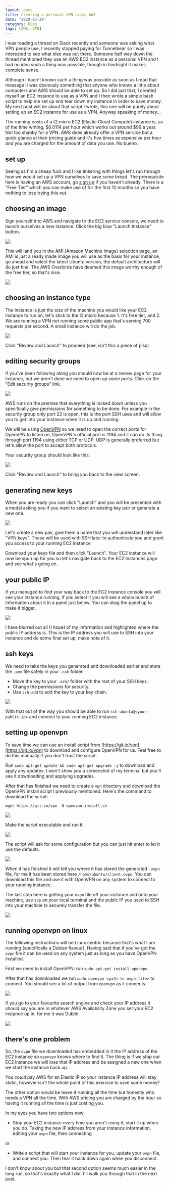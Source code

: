 ```yaml
---
layout: post
title: Creating a personal VPN using AWS
date: "2020-03-29"
category: blog
tags: [AWS, VPN]
---
```


I was reading a thread on Slack recently and someone was asking what VPN people
use, I recently stopped paying for Tunnelbear so I was interested to see what
else was out there. Someone half way down the thread mentioned they use an AWS
EC2 instance as a personal VPN and I had no idea such a thing was possible,
though in hindsight it makes complete sense.

Although I hadn't known such a thing was possible as soon as I read
that message it was obviously something that anyone who knows a little about
computers and AWS should be able to set up. So I did just that, I created myself
an EC2 instance to use as a VPN and I then wrote a simple bash script to help me
set up and tear down my instance in order to save money. My next post will be
about that script I wrote, this one will be purely about setting up an EC2
instance for use as a VPN. Anyway speaking of money...

The running costs of a t2.micro EC2 (Elastic Cloud Compute) instance is, as of
the time writing, $0.0114 per hour which works out around $99 a year.
Not too shabby for a VPN. AWS does already offer a VPN service but a quick
glance at their pricing guide and it's five times as expensive per hour _and_
you are charged for the amount of data you use. No bueno.

## set up

Seeing as I'm a cheap fuck and I like tinkering with things let's run through
how we would set up a VPN ourselves to save some bread. The prerequisite here is
having an AWS account, go [sign
up](https://portal.aws.amazon.com/billing/signup#/start) if you haven't already.
There is a "Free Tier" which you can make use of for the first 12 months so you
have nothing to lose trying this out.

##  choosing an image

Sign yourself into AWS and navigate to the EC2 service console, we need to
launch ourselves a new instance. Click the big blue "Launch Instance" button.

<img src="/assets/img/ec2-launch-instance.png" class="blog-image" />

This will land you in the AMI (Amazon Machine Image) selection page, an AMI is
just a ready made image you will use as the basis for your instance, go ahead
and select the latest Ubuntu version, the default architecture will do just
fine. The AWS Overlords have deemed this image worthy enough of the free tier,
so that's nice.

<img src="/assets/img/ec2-ami.png" class="blog-image" />

## choosing an instance type

The instance is just the size of the machine you would like your EC2 instance to
run on, let's stick to the t2.micro because 1. It's free tier, and 2. We are
running a VPN not running some public app that's serving 700 requests per
second. A small instance will do the job.

<img src="/assets/img/ec2-instance-size.png" class="blog-image" />

Click "Review and Launch" to proceed (see, isn't this a piece of piss)

## editing security groups

If you've been following along you should now be at a review page for your
instance, but we aren't done we need to open up some ports. Click on the "Edit
security groups" link.

<img src="/assets/img/ec2-review.png" class="blog-image" />

AWS runs on the premise that everything is locked down unless you specifically
give permissions for something to be done. For example in the security group
only port 22 is open, this is the port SSH uses and will allow you to get into
your instance when it is up and running.

We will be using [OpenVPN](https://en.wikipedia.org/wiki/OpenVPN) so we need to
open the correct ports for OpenVPN to listen on, OpenVPN's official port is 1194
and it can do its thing through port 1194 using either TCP or UDP. UDP is
generally preferred but let's allow the port to accept both protocols.

Your security group should look like this.

<img src="/assets/img/ec2-security-groups.png" class="blog-image" />

Click "Review and Launch" to bring you back to the view screen.

## generating new keys

When you are ready you can click "Launch" and you will be presented with a modal
asking you if you want to select an existing key pair or generate a new one.

<img src="/assets/img/ec2-keys.png" class="blog-image" />

Let's create a new pair, give them a name that you will understand later like
"VPN keys". These will be used with SSH later to authenticate you and grant you
access to your running EC2 instance

Download your keys file and then click "Launch". Your EC2 instance will now be spun
up for you so let's navigate back to the EC2 Instances page and see what's going
on.

## your public IP

If you managed to find your way back to the EC2 Instance console you will see
your instance running, if you select it you will see a whole bunch of
information about it in a panel just below. You can drag the panel up to make it
bigger.

<img src="/assets/img/ec2-up-and-running.png" class="blog-image" />

I have blurred out all (I hope) of my information and highlighted where the
public IP address is. This is the IP address you will use to SSH into your
instance and do some final set up, make note of it.

## ssh keys

We need to take the keys you generated and downloaded earlier and store the
`.pem` file safely in your `.ssh` folder.

* Move the key to your `.ssh/` folder with the rest of your SSH keys.
* Change the permissions for security.
* Use `ssh-add` to add the key to your key chain.

<img src="/assets/img/ec2-ssh-keys.png" class="blog-image" />

With that out of the way you should be able to run `ssh ubuntu@<your-public-ip>`
and connect to your running EC2 instance.

## setting up openvpn

To save time we can use an install script from
[https://git.io/vpn](https://git.io/vpn) to download and configure OpenVPN for
us. Feel free to do this manually if you don't trust the script.

Run `sudo apt-get update && sudo apt-get upgrade -y` to download and apply any
updates. I won't show you a screenshot of my terminal but you'll see it
downloading and applying upgrades.

After that has finished we need to create a `vpn` directory and download the
OpenVPN install script I previously mentioned. Here's the command to download
the script:

`wget https://git.io/vpn -O openvpn-install.sh`

<img src="/assets/img/ec2-download-openvpn-script.png" class="blog-image" />

Make the script executable and run it.

<img src="/assets/img/ec2-executable-script.png" class="blog-image" />

The script will ask for some configuration but you can just hit enter to let it
use the defaults.

<img src="/assets/img/ec2-openvpn-script.png" class="blog-image" />

When it has finished it will tell you where it has stored the generated `.ovpn`
file, for me it has been stored here `/home/ubuntu/client.ovpn`. You can
download this file and use it with OpenVPN on any system to connect to your
running instance.

The last step here is getting your `ovpn` file off your instance and onto your
machine, use `scp` on your local terminal and the public IP you used to SSH into
your machine to securely transfer the file.

<img src="/assets/img/ec2-ovpn-transfer.png" class="blog-image" />

## running openvpn on linux

The following instructions will be Linux centric because that's what I am
running (specifically a Debian flavour). Having said that if you've got the `ovpn`
file it can be used on any system just as long as you have OpenVPN installed.

First we need to install OpenVPN: run `sudo apt-get install openvpn`.

After that has downloaded we run `sudo openvpn <path-to-ovpn-file>` to connect.
You should see a lot of output from `openvpn` as it connects.

<img src="/assets/img/ec2-ovpn-connect.png" class="blog-image" />

If you go to your favourite search engine and check your IP address it should say
you are in whatever AWS Availability Zone you set your EC2 instance up in, for me
it was Dublin.

<img src="/assets/img/ec2-connected-to-vpn.png" class="blog-image" />

## there's one problem

So, the `ovpn` file we downloaded has embedded in it the IP address of the
EC2 instance so `openvpn` knows where to find it. The thing is if we stop our EC2
instance we will lose that IP address and be assigned a new one when we
start the instance back up.

You _could_ pay AWS for an Elastic IP so your instance IP address will stay
static, however isn't the whole point of this exercise to save some money?

The other option would be leave it running all the time but honestly who needs a
VPN all the time. With AWS pricing you are charged by the hour so having it
running all the time is just costing you.

In my eyes you have two options now:

* Stop your EC2 instance every time you aren't using it, start it up when you
  do. Taking the new IP address from your instance information, editing your
  `ovpn` file, then connecting

or

* Write a script that will start your instance for you, update your `ovpn`
  file, and connect you. Then tear it back down again when you disconnect.

I don't know about you but that second option seems much easier in the long run,
so that's exactly what I did. I'll walk you through that in the next post.
